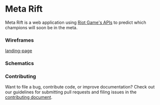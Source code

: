 # Meta Rift

Meta Rift is a web application using [Riot Game's APIs](https://developer.riotgames.com/) to predict which champions will soon be in the meta.

### Wireframes
[landing-page][landing-page-image]

### Schematics

### Contributing
Want to file a bug, contribute code, or improve documentation? Check out our guidelines for submitting pull requests and filing issues in the [contributing document](https://github.com/drod180/meta_rift/blob/master/CONTRIBUTING.md).

[landing-page-image]: ./docs/images/Meta_Rift_Landing_Page.png
